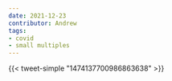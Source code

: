 ```yaml
---
date: 2021-12-23
contributor: Andrew
tags:
- covid
- small multiples
---
```


{{< tweet-simple "1474137700986863638" >}}

<!-- {< tweet user="EricTopol" id="1474137700986863638" >}} -->
